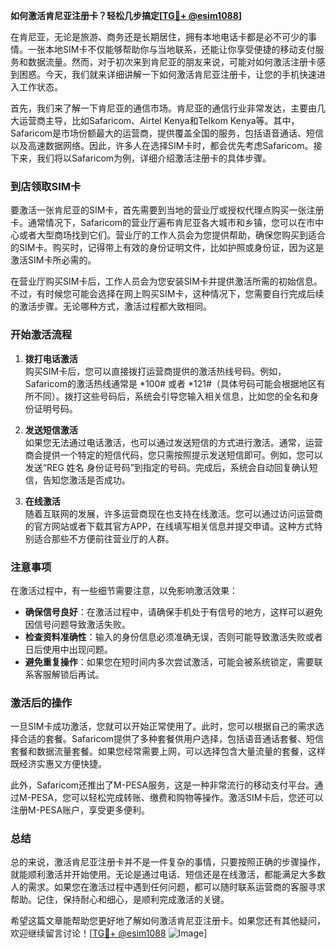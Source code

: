 **如何激活肯尼亚注册卡？轻松几步搞定[[TG💪+ @esim1088](https://t.me/s/esim1088)]**

在肯尼亚，无论是旅游、商务还是长期居住，拥有本地电话卡都是必不可少的事情。一张本地SIM卡不仅能够帮助你与当地联系，还能让你享受便捷的移动支付服务和数据流量。然而，对于初次来到肯尼亚的朋友来说，可能对如何激活注册卡感到困惑。今天，我们就来详细讲解一下如何激活肯尼亚注册卡，让您的手机快速进入工作状态。

首先，我们来了解一下肯尼亚的通信市场。肯尼亚的通信行业非常发达，主要由几大运营商主导，比如Safaricom、Airtel Kenya和Telkom Kenya等。其中，Safaricom是市场份额最大的运营商，提供覆盖全国的服务，包括语音通话、短信以及高速数据网络。因此，许多人在选择SIM卡时，都会优先考虑Safaricom。接下来，我们将以Safaricom为例，详细介绍激活注册卡的具体步骤。

### 到店领取SIM卡

要激活一张肯尼亚的SIM卡，首先需要到当地的营业厅或授权代理点购买一张注册卡。通常情况下，Safaricom的营业厅遍布肯尼亚各大城市和乡镇，您可以在市中心或者大型商场找到它们。营业厅的工作人员会为您提供帮助，确保您购买到适合的SIM卡。购买时，记得带上有效的身份证明文件，比如护照或身份证，因为这是激活SIM卡所必需的。

在营业厅购买SIM卡后，工作人员会为您安装SIM卡并提供激活所需的初始信息。不过，有时候您可能会选择在网上购买SIM卡，这种情况下，您需要自行完成后续的激活步骤。无论哪种方式，激活过程都大致相同。

### 开始激活流程

1. **拨打电话激活**  
   购买SIM卡后，您可以直接拨打运营商提供的激活热线号码。例如，Safaricom的激活热线通常是 *100# 或者 *121#（具体号码可能会根据地区有所不同）。拨打这些号码后，系统会引导您输入相关信息，比如您的全名和身份证明号码。

2. **发送短信激活**  
   如果您无法通过电话激活，也可以通过发送短信的方式进行激活。通常，运营商会提供一个特定的短信代码，您只需按照提示发送短信即可。例如，您可以发送“REG 姓名 身份证号码”到指定的号码。完成后，系统会自动回复确认短信，告知您激活是否成功。

3. **在线激活**  
   随着互联网的发展，许多运营商现在也支持在线激活。您可以通过访问运营商的官方网站或者下载其官方APP，在线填写相关信息并提交申请。这种方式特别适合那些不方便前往营业厅的人群。

### 注意事项

在激活过程中，有一些细节需要注意，以免影响激活效果：

- **确保信号良好**：在激活过程中，请确保手机处于有信号的地方，这样可以避免因信号问题导致激活失败。
- **检查资料准确性**：输入的身份信息必须准确无误，否则可能导致激活失败或者日后使用中出现问题。
- **避免重复操作**：如果您在短时间内多次尝试激活，可能会被系统锁定，需要联系客服解锁后再试。

### 激活后的操作

一旦SIM卡成功激活，您就可以开始正常使用了。此时，您可以根据自己的需求选择合适的套餐。Safaricom提供了多种套餐供用户选择，包括语音通话套餐、短信套餐和数据流量套餐。如果您经常需要上网，可以选择包含大量流量的套餐，这样既经济实惠又方便快捷。

此外，Safaricom还推出了M-PESA服务，这是一种非常流行的移动支付平台。通过M-PESA，您可以轻松完成转账、缴费和购物等操作。激活SIM卡后，您还可以注册M-PESA账户，享受更多便利。

### 总结

总的来说，激活肯尼亚注册卡并不是一件复杂的事情，只要按照正确的步骤操作，就能顺利激活并开始使用。无论是通过电话、短信还是在线激活，都能满足大多数人的需求。如果您在激活过程中遇到任何问题，都可以随时联系运营商的客服寻求帮助。记住，保持耐心和细心，是顺利完成激活的关键。

希望这篇文章能帮助您更好地了解如何激活肯尼亚注册卡。如果您还有其他疑问，欢迎继续留言讨论！[[TG💪+ @esim1088](https://t.me/s/esim1088) ![Image](https://i.postimg.cc/4NQfJmqS/Snipaste-2025-05-13-00-14-12.png)]